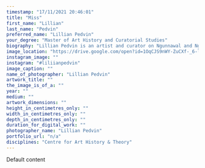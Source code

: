 ```yaml
---
timestamp: "17/11/2021 20:46:01"
title: "Miss"
first_name: "Lillian"
last_name: "Pedvin"
preferred_name: "Lillian Pedvin"
your_degree: "Master of Art History and Curatorial Studies"
biography: "Lillian Pedvin is an artist and curator on Ngunnawal and Ngambri Country, Canberra. Lily completed her undergraduate degree in photomedia (with a minor in art theory) at the Australian National University School of Art in 2017, shortly followed by a Master of Art History and Curatorial Studies. Lily is interested in technology's effect on art such as 3D printing and traditional printmaking, Australian Contemporary art, arts education and institutional critique. Lily successfully curated “Herstory” at M16 Artspace in Canberra, an exhibit demonstrating the talent of local women artists and designers, as well as completing an internship at the National Gallery of Australia within the Education and Learning department."
image_location: "https://drive.google.com/open?id=1OqCJS9nWY-ZuCXf-_6-lgj_QapXBnB7S"
instagram_image: ""
instagram: "#liliianpedvin"
image_caption: ""
name_of_photographer: "Lillian Pedvin"
artwork_title: ""
the_image_is_of_a: ""
year: ""
medium: ""
artwork_dimensions: ""
height_in_centimetres_only: ""
width_in_centimetres_only: ""
depth_in_centimetres_only: ""
duration_for_digital_work: ""
photographer_name: "Lillian Pedvin"
portfolio_url: "n/a"
disciplines: "Centre for Art History & Theory"
---
```


Default content